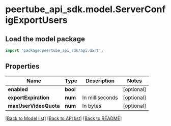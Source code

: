 # peertube_api_sdk.model.ServerConfigExportUsers

## Load the model package
```dart
import 'package:peertube_api_sdk/api.dart';
```

## Properties
Name | Type | Description | Notes
------------ | ------------- | ------------- | -------------
**enabled** | **bool** |  | [optional] 
**exportExpiration** | **num** | In milliseconds | [optional] 
**maxUserVideoQuota** | **num** | In bytes | [optional] 

[[Back to Model list]](../README.md#documentation-for-models) [[Back to API list]](../README.md#documentation-for-api-endpoints) [[Back to README]](../README.md)


